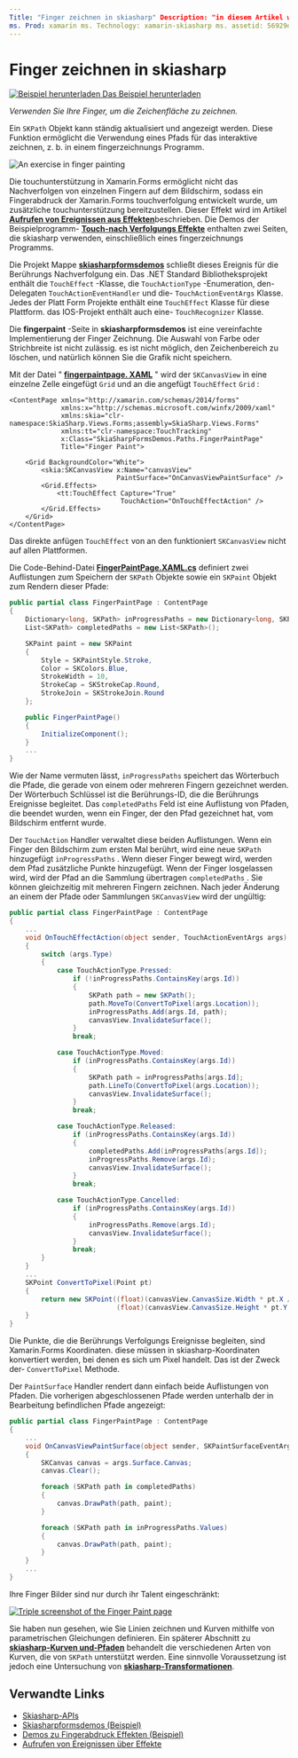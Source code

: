 ```yaml
---
Title: "Finger zeichnen in skiasharp" Description: "in diesem Artikel wird erläutert, wie Sie mit Ihren Fingern auf dem skiasharp-Canvas in einer- Xamarin.Forms Anwendung zeichnen und dies mit Beispielcode veranschaulichen."
ms. Prod: xamarin ms. Technology: xamarin-skiasharp ms. assetid: 56929d74-8f2c-44c6-90e6-3fbabcdc0a4b Author: davidbritch ms. Author: dabritch ms. Date: 04/05/2017 NO-LOC: [ Xamarin.Forms , Xamarin.Essentials ]
---
```


# <a name="finger-painting-in-skiasharp"></a>Finger zeichnen in skiasharp

[![Beispiel herunterladen](~/media/shared/download.png) Das Beispiel herunterladen](https://docs.microsoft.com/samples/xamarin/xamarin-forms-samples/skiasharpforms-demos)

_Verwenden Sie Ihre Finger, um die Zeichenfläche zu zeichnen._

Ein `SKPath` Objekt kann ständig aktualisiert und angezeigt werden. Diese Funktion ermöglicht die Verwendung eines Pfads für das interaktive zeichnen, z. b. in einem fingerzeichnungs Programm.

![](finger-paint-images/fingerpaintsample.png "An exercise in finger painting")

Die touchunterstützung in Xamarin.Forms ermöglicht nicht das Nachverfolgen von einzelnen Fingern auf dem Bildschirm, sodass ein Fingerabdruck der Xamarin.Forms touchverfolgung entwickelt wurde, um zusätzliche touchunterstützung bereitzustellen. Dieser Effekt wird im Artikel [**Aufrufen von Ereignissen aus Effekten**](~/xamarin-forms/app-fundamentals/effects/touch-tracking.md)beschrieben. Die Demos der Beispielprogramm- [**Touch-nach Verfolgungs Effekte**](https://docs.microsoft.com/samples/xamarin/xamarin-forms-samples/effects-touchtrackingeffect/) enthalten zwei Seiten, die skiasharp verwenden, einschließlich eines fingerzeichnungs Programms.

Die Projekt Mappe [**skiasharpformsdemos**](https://docs.microsoft.com/samples/xamarin/xamarin-forms-samples/skiasharpforms-demos) schließt dieses Ereignis für die Berührungs Nachverfolgung ein. Das .NET Standard Bibliotheksprojekt enthält die `TouchEffect` -Klasse, die `TouchActionType` -Enumeration, den-Delegaten `TouchActionEventHandler` und die- `TouchActionEventArgs` Klasse. Jedes der Platt Form Projekte enthält eine `TouchEffect` Klasse für diese Plattform. das IOS-Projekt enthält auch eine- `TouchRecognizer` Klasse.

Die **fingerpaint** -Seite in **skiasharpformsdemos** ist eine vereinfachte Implementierung der Finger Zeichnung. Die Auswahl von Farbe oder Strichbreite ist nicht zulässig. es ist nicht möglich, den Zeichenbereich zu löschen, und natürlich können Sie die Grafik nicht speichern.

Mit der Datei " [**fingerpaintpage. XAML**](https://github.com/xamarin/xamarin-forms-samples/blob/master/SkiaSharpForms/Demos/Demos/SkiaSharpFormsDemos/Paths/FingerPaintPage.xaml) " wird der `SKCanvasView` in eine einzelne Zelle eingefügt `Grid` und an die angefügt `TouchEffect` `Grid` :

```xaml
<ContentPage xmlns="http://xamarin.com/schemas/2014/forms"
             xmlns:x="http://schemas.microsoft.com/winfx/2009/xaml"
             xmlns:skia="clr-namespace:SkiaSharp.Views.Forms;assembly=SkiaSharp.Views.Forms"
             xmlns:tt="clr-namespace:TouchTracking"
             x:Class="SkiaSharpFormsDemos.Paths.FingerPaintPage"
             Title="Finger Paint">

    <Grid BackgroundColor="White">
        <skia:SKCanvasView x:Name="canvasView"
                           PaintSurface="OnCanvasViewPaintSurface" />
        <Grid.Effects>
            <tt:TouchEffect Capture="True"
                            TouchAction="OnTouchEffectAction" />
        </Grid.Effects>
    </Grid>
</ContentPage>
```

Das direkte anfügen `TouchEffect` von an den funktioniert `SKCanvasView` nicht auf allen Plattformen.

Die Code-Behind-Datei [**FingerPaintPage.XAML.cs**](https://github.com/xamarin/xamarin-forms-samples/blob/master/SkiaSharpForms/Demos/Demos/SkiaSharpFormsDemos/Paths/FingerPaintPage.xaml.cs) definiert zwei Auflistungen zum Speichern der `SKPath` Objekte sowie ein `SKPaint` Objekt zum Rendern dieser Pfade:

```csharp
public partial class FingerPaintPage : ContentPage
{
    Dictionary<long, SKPath> inProgressPaths = new Dictionary<long, SKPath>();
    List<SKPath> completedPaths = new List<SKPath>();

    SKPaint paint = new SKPaint
    {
        Style = SKPaintStyle.Stroke,
        Color = SKColors.Blue,
        StrokeWidth = 10,
        StrokeCap = SKStrokeCap.Round,
        StrokeJoin = SKStrokeJoin.Round
    };

    public FingerPaintPage()
    {
        InitializeComponent();
    }
    ...
}
```

Wie der Name vermuten lässt, `inProgressPaths` speichert das Wörterbuch die Pfade, die gerade von einem oder mehreren Fingern gezeichnet werden. Der Wörterbuch Schlüssel ist die Berührungs-ID, die die Berührungs Ereignisse begleitet. Das `completedPaths` Feld ist eine Auflistung von Pfaden, die beendet wurden, wenn ein Finger, der den Pfad gezeichnet hat, vom Bildschirm entfernt wurde.

Der `TouchAction` Handler verwaltet diese beiden Auflistungen. Wenn ein Finger den Bildschirm zum ersten Mal berührt, wird eine neue `SKPath` hinzugefügt `inProgressPaths` . Wenn dieser Finger bewegt wird, werden dem Pfad zusätzliche Punkte hinzugefügt. Wenn der Finger losgelassen wird, wird der Pfad an die Sammlung übertragen `completedPaths` . Sie können gleichzeitig mit mehreren Fingern zeichnen. Nach jeder Änderung an einem der Pfade oder Sammlungen `SKCanvasView` wird der ungültig:

```csharp
public partial class FingerPaintPage : ContentPage
{
    ...
    void OnTouchEffectAction(object sender, TouchActionEventArgs args)
    {
        switch (args.Type)
        {
            case TouchActionType.Pressed:
                if (!inProgressPaths.ContainsKey(args.Id))
                {
                    SKPath path = new SKPath();
                    path.MoveTo(ConvertToPixel(args.Location));
                    inProgressPaths.Add(args.Id, path);
                    canvasView.InvalidateSurface();
                }
                break;

            case TouchActionType.Moved:
                if (inProgressPaths.ContainsKey(args.Id))
                {
                    SKPath path = inProgressPaths[args.Id];
                    path.LineTo(ConvertToPixel(args.Location));
                    canvasView.InvalidateSurface();
                }
                break;

            case TouchActionType.Released:
                if (inProgressPaths.ContainsKey(args.Id))
                {
                    completedPaths.Add(inProgressPaths[args.Id]);
                    inProgressPaths.Remove(args.Id);
                    canvasView.InvalidateSurface();
                }
                break;

            case TouchActionType.Cancelled:
                if (inProgressPaths.ContainsKey(args.Id))
                {
                    inProgressPaths.Remove(args.Id);
                    canvasView.InvalidateSurface();
                }
                break;
        }
    }
    ...
    SKPoint ConvertToPixel(Point pt)
    {
        return new SKPoint((float)(canvasView.CanvasSize.Width * pt.X / canvasView.Width),
                           (float)(canvasView.CanvasSize.Height * pt.Y / canvasView.Height));
    }
}
```

Die Punkte, die die Berührungs Verfolgungs Ereignisse begleiten, sind Xamarin.Forms Koordinaten. diese müssen in skiasharp-Koordinaten konvertiert werden, bei denen es sich um Pixel handelt. Das ist der Zweck der- `ConvertToPixel` Methode.

Der `PaintSurface` Handler rendert dann einfach beide Auflistungen von Pfaden. Die vorherigen abgeschlossenen Pfade werden unterhalb der in Bearbeitung befindlichen Pfade angezeigt:

```csharp
public partial class FingerPaintPage : ContentPage
{
    ...
    void OnCanvasViewPaintSurface(object sender, SKPaintSurfaceEventArgs args)
    {
        SKCanvas canvas = args.Surface.Canvas;
        canvas.Clear();

        foreach (SKPath path in completedPaths)
        {
            canvas.DrawPath(path, paint);
        }

        foreach (SKPath path in inProgressPaths.Values)
        {
            canvas.DrawPath(path, paint);
        }
    }
    ...
}
```

Ihre Finger Bilder sind nur durch ihr Talent eingeschränkt:

[![](finger-paint-images/fingerpaint-small.png "Triple screenshot of the Finger Paint page")](finger-paint-images/fingerpaint-large.png#lightbox "Triple screenshot of the Finger Paint page")

Sie haben nun gesehen, wie Sie Linien zeichnen und Kurven mithilfe von parametrischen Gleichungen definieren. Ein späterer Abschnitt zu [**skiasharp-Kurven und-Pfaden**](../curves/index.md) behandelt die verschiedenen Arten von Kurven, die von `SKPath` unterstützt werden. Eine sinnvolle Voraussetzung ist jedoch eine Untersuchung von [**skiasharp-Transformationen**](../transforms/index.md).

## <a name="related-links"></a>Verwandte Links

- [Skiasharp-APIs](https://docs.microsoft.com/dotnet/api/skiasharp)
- [Skiasharpformsdemos (Beispiel)](https://docs.microsoft.com/samples/xamarin/xamarin-forms-samples/skiasharpforms-demos)
- [Demos zu Fingerabdruck Effekten (Beispiel)](https://docs.microsoft.com/samples/xamarin/xamarin-forms-samples/effects-touchtrackingeffect/)
- [Aufrufen von Ereignissen über Effekte](~/xamarin-forms/app-fundamentals/effects/touch-tracking.md)
